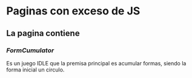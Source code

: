 # Paginas con exceso de JS

## La pagina contiene

### _FormCumulator_

Es un juego IDLE que la premisa principal es acumular formas, siendo la forma inicial un circulo.
